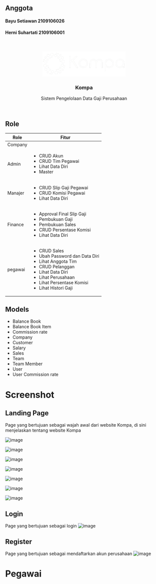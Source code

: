 ## Anggota
#### Bayu Setiawan 2109106026
#### Herni Suhartati 2109106001
<br />

<!-- PROJECT LOGO -->
<br />
<div align="center">
  <a href="https://github.com/othneildrew/Best-README-Template">
    <img src="./public/assets/images/logo_white.png" height="80">
  </a>

  <h3 align="center">Kompa</h3>

  <p align="center">
    Sistem Pengelolaan Data Gaji Perusahaan 
    <br />
  </p>
</div>



<br />

## Role
<div >
    <table>
    <thead>
        <tr>
            <th>Role</th>
            <th>Fitur</th>
        </tr>
    </thead>
    <tbody>
        <tr>
            <td>Company</td>
            <td></td>
        </tr>
        <tr>
            <td>Admin</td>
            <td>
                <ul>
                    <li>CRUD Akun</li>
                    <li>CRUD Tim Pegawai</li>
                    <li>Lihat Data Diri</li>
                    <li>Master</li>
                </ul>
            </td>
        </tr>
        <tr>
            <td>Manajer</td>
            <td>
                <ul>
                    <li>CRUD Slip Gaji Pegawai</li>
                    <li>CRUD Komisi Pegawai</li>
                    <li>Lihat Data Diri</li>
                </ul>
            </td>
        </tr>
        <tr>
            <td>Finance</td>
            <td>
                <ul>
                    <li>Approval Final Slip Gaji</li>
                    <li>Pembukuan Gaji</li>
                    <li>Pembukuan Sales</li>
                    <li>CRUD Persentase Komisi</li>
                    <li>Lihat Data Diri</li>
                </ul>
            </td>
        </tr>
         <tr>
            <td>pegawai</td>
            <td>
                <ul>
                    <li>CRUD Sales</li>
                    <li>Ubah Password dan Data Diri</li>
                    <li>Lihat Anggota Tim</li>
                    <li>CRUD Pelanggan</li>
                    <li>Lihat Data Diri</li>
                    <li>Lihat Perusahaan</li>
                    <li>Lihat Persentase Komisi</li>
                    <li>Lihat Histori Gaji</li>
                </ul>
            </td>
        </tr>
    </tbody>
</table>
</div>


## Models
<ul>
    <li>Balance Book</li>
    <li>Balance Book Item</li>
    <li>Commission rate</li>
    <li>Company</li>
    <li>Customer</li>
    <li>Salary</li>
    <li>Sales</li>
    <li>Team</li>
    <li>Team Member</li>
    <li>User</li>
    <li>User Commission rate</li>
</ul>


<!-- ABOUT THE PROJECT -->
# Screenshot
## Landing Page
Page yang bertujuan sebagai wajah awal dari website Kompa, di sini menjelaskan tentang website Kompa

![image](https://github.com/MirrorBottle/kompa/assets/92102981/a741e1e8-442c-4bee-9a86-6660ba2938f0)

![image](https://github.com/MirrorBottle/kompa/assets/92102981/c6f82a67-9fe4-4cc5-9dc6-83ebba55fb73)

![image](https://github.com/MirrorBottle/kompa/assets/92102981/3c3a80e5-36bb-4350-a92d-00bf80aa9f00)

![image](https://github.com/MirrorBottle/kompa/assets/92102981/49aceb86-9d59-45f3-841d-3e860821d47d)

![image](https://github.com/MirrorBottle/kompa/assets/92102981/5114b3f7-5d13-4bd3-b3e9-b168f18c36a5)

![image](https://github.com/MirrorBottle/kompa/assets/92102981/7e7b56d3-7611-415b-904d-e372f5e89e32)

![image](https://github.com/MirrorBottle/kompa/assets/92102981/c919ae26-7061-4fc3-88fd-ce53fcab628c)

## Login
Page yang bertujuan sebagai login
![image](https://github.com/MirrorBottle/kompa/assets/92102981/c48642b8-cdf7-4af6-88a5-2872ad1289fc)

## Register
Page yang bertujuan sebagai mendaftarkan akun perusahaan
![image](https://github.com/MirrorBottle/kompa/assets/92102981/a58aaa34-1843-42a6-b66c-3c41002d3702)

# Pegawai


